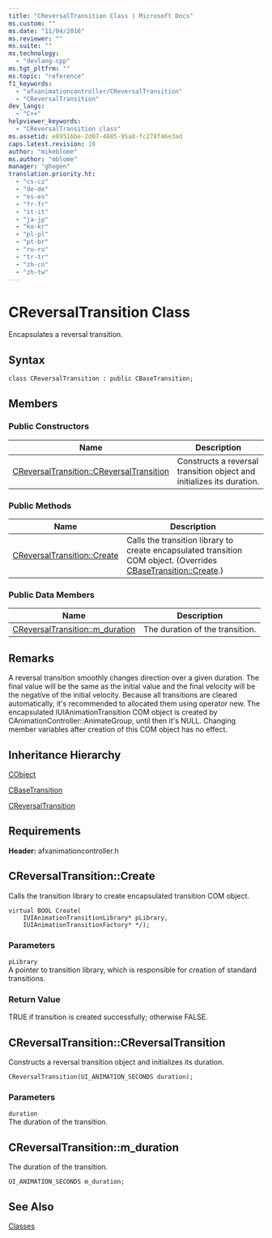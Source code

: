 ```yaml
---
title: "CReversalTransition Class | Microsoft Docs"
ms.custom: ""
ms.date: "11/04/2016"
ms.reviewer: ""
ms.suite: ""
ms.technology: 
  - "devlang-cpp"
ms.tgt_pltfrm: ""
ms.topic: "reference"
f1_keywords: 
  - "afxanimationcontroller/CReversalTransition"
  - "CReversalTransition"
dev_langs: 
  - "C++"
helpviewer_keywords: 
  - "CReversalTransition class"
ms.assetid: e89516be-2d07-4885-95a8-fc278f46e3ad
caps.latest.revision: 18
author: "mikeblome"
ms.author: "mblome"
manager: "ghogen"
translation.priority.ht: 
  - "cs-cz"
  - "de-de"
  - "es-es"
  - "fr-fr"
  - "it-it"
  - "ja-jp"
  - "ko-kr"
  - "pl-pl"
  - "pt-br"
  - "ru-ru"
  - "tr-tr"
  - "zh-cn"
  - "zh-tw"
---
```

# CReversalTransition Class
Encapsulates a reversal transition.  
  
## Syntax  
  
```  
class CReversalTransition : public CBaseTransition;  
```  
  
## Members  
  
### Public Constructors  
  
|Name|Description|  
|----------|-----------------|  
|[CReversalTransition::CReversalTransition](#creversaltransition__creversaltransition)|Constructs a reversal transition object and initializes its duration.|  
  
### Public Methods  
  
|Name|Description|  
|----------|-----------------|  
|[CReversalTransition::Create](#creversaltransition__create)|Calls the transition library to create encapsulated transition COM object. (Overrides [CBaseTransition::Create](../../mfc/reference/cbasetransition-class.md#cbasetransition__create).)|  
  
### Public Data Members  
  
|Name|Description|  
|----------|-----------------|  
|[CReversalTransition::m_duration](#creversaltransition__m_duration)|The duration of the transition.|  
  
## Remarks  
 A reversal transition smoothly changes direction over a given duration. The final value will be the same as the initial value and the final velocity will be the negative of the initial velocity. Because all transitions are cleared automatically, it's recommended to allocated them using operator new. The encapsulated IUIAnimationTransition COM object is created by CAnimationController::AnimateGroup, until then it's NULL. Changing member variables after creation of this COM object has no effect.  
  
## Inheritance Hierarchy  
 [CObject](../../mfc/reference/cobject-class.md)  
  
 [CBaseTransition](../../mfc/reference/cbasetransition-class.md)  
  
 [CReversalTransition](../../mfc/reference/creversaltransition-class.md)  
  
## Requirements  
 **Header:** afxanimationcontroller.h  
  
##  <a name="creversaltransition__create"></a>  CReversalTransition::Create  
 Calls the transition library to create encapsulated transition COM object.  
  
```  
virtual BOOL Create(
    IUIAnimationTransitionLibrary* pLibrary,  
    IUIAnimationTransitionFactory* */);
```  
  
### Parameters  
 `pLibrary`  
 A pointer to transition library, which is responsible for creation of standard transitions.  
  
### Return Value  
 TRUE if transition is created successfully; otherwise FALSE.  
  
##  <a name="creversaltransition__creversaltransition"></a>  CReversalTransition::CReversalTransition  
 Constructs a reversal transition object and initializes its duration.  
  
```  
CReversalTransition(UI_ANIMATION_SECONDS duration);
```  
  
### Parameters  
 `duration`  
 The duration of the transition.  
  
##  <a name="creversaltransition__m_duration"></a>  CReversalTransition::m_duration  
 The duration of the transition.  
  
```  
UI_ANIMATION_SECONDS m_duration;  
```  
  
## See Also  
 [Classes](../../mfc/reference/mfc-classes.md)
